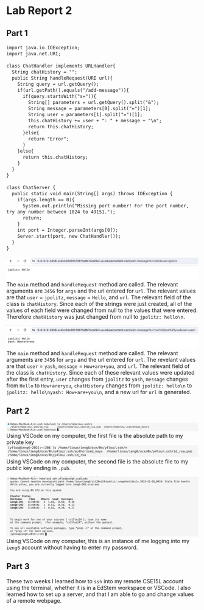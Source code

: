 # Lab Report 2 
## Part 1 
```
import java.io.IOException;
import java.net.URI;

class ChatHandler implements URLHandler{
  String chatHistory = "";
  public String handleRequest(URI url){
    String query = url.getQuery();
    if(url.getPath().equals("/add-message")){
      if(query.startsWith("s=")){
        String[] parameters = url.getQuery().split("&");
        String message = parameters[0].split("=")[1];
        String user = parameters[1].split("=")[1];
        this.chatHistory += user + ": " + message + "\n";
        return this.chatHistory;
      }else{
        return "Error";
      }
    }else{
      return this.chatHistory;
    }
  }
}

class ChatServer {
  public static void main(String[] args) throws IOException {
    if(args.length == 0){
      System.out.println("Missing port number! For the port number, try any number between 1024 to 49151.");
      return;
    }
    int port = Integer.parseInt(args[0]);
    Server.start(port, new ChatHandler());
  }
}
```
![Image](CSE15L-Lab2-Q1.1.png)
The `main` method and `handleRequest` method are called. The relevant arguments are `3456` for `args` and the url entered for `url`. The relevant values are that `user` = `jpolitz`, `message`  = `Hello`, and `url`. The relevant field of the class is `chatHistory`. Since each of the strings were just created, all of the values of each field were changed from null to the values that were entered. Therefore `chatHistory` was just changed from null to `jpolitz: hello\n`.

![Image](CSE15L-Lab2-Q1.2.png)
The `main` method and `handleRequest` method are called. The relevant arguments are `3456` for `args` and the url entered for `url`. The revelant values are that `user` = `yash`, `message` = `How+are+you`, and `url`. The relevant field of the class is `chatHistory`. Since each of these relevant values were updated after the first entry, `user` changes from `jpolitz` to `yash`, `message` changes from `Hello` to `How+are+you`, `chatHistory` changes from `jpolitz: hello\n` to `jpolitz: hello\nyash: How+are+you\n`, and a new url for `url` is generated.  

## Part 2 
![Image](CSE15L-Lab2-Q2.1.png)
Using VSCode on my computer, the first file is the absolute path to my private key
![Image](CSE15L-Lab2-Q2.2.png)
Using VSCode on my computer, the second file is the absolute file to my public key ending in `.pub`.

![Image](CSE15L-Lab2-Q2-3.png)
Using VSCode on my computer, this is an instance of me logging into my `ieng6` account without having to enter my password. 

## Part 3 
These two weeks I learned how to `ssh` into my remote CSE15L account using the terminal, whether it is in a EdStem workspace or VSCode. I also learned how to set up a server, and that I am able to go and change values of a remote webpage.
